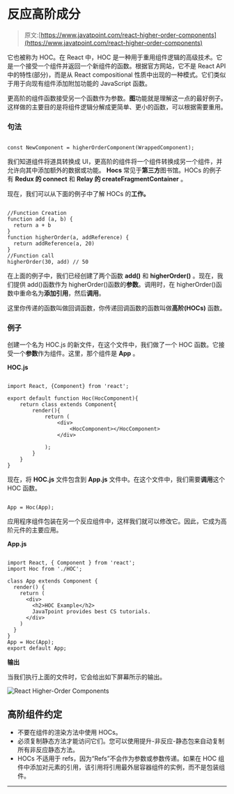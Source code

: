 # 反应高阶成分

> 原文:[https://www.javatpoint.com/react-higher-order-components](https://www.javatpoint.com/react-higher-order-components)

它也被称为 HOC。在 React 中，HOC 是一种用于重用组件逻辑的高级技术。它是一个接受一个组件并返回一个新组件的函数。根据官方网站，它不是 React API 中的特性(部分)，而是从 React compositional 性质中出现的一种模式。它们类似于用于向现有组件添加附加功能的 JavaScript 函数。

更高阶的组件函数接受另一个函数作为参数。**图**功能就是理解这一点的最好例子。这样做的主要目的是将组件逻辑分解成更简单、更小的函数，可以根据需要重用。

### 句法

```

const NewComponent = higherOrderComponent(WrappedComponent);

```

我们知道组件将道具转换成 UI，更高阶的组件将一个组件转换成另一个组件，并允许向其中添加额外的数据或功能。 **Hocs** 常见于**第三方**图书馆。HOCs 的例子有 **Redux 的 connect** 和 **Relay 的 createFragmentContainer** 。

现在，我们可以从下面的例子中了解 HOCs 的**工作。**

```

//Function Creation
function add (a, b) {
  return a + b
}
function higherOrder(a, addReference) {
  return addReference(a, 20)
}
//Function call
higherOrder(30, add) // 50

```

在上面的例子中，我们已经创建了两个函数 **add()** 和 **higherOrder()** 。现在，我们提供 add()函数作为 higherOrder()函数的**参数**。调用时，在 higherOrder()函数中重命名为**添加引用**，然后**调用**。

这里你传递的函数叫做回调函数，你传递回调函数的函数叫做**高阶(HOCs)** 函数。

### 例子

创建一个名为 HOC.js 的新文件，在这个文件中，我们做了一个 HOC 函数。它接受一个**参数**作为组件。这里，那个组件是 **App** 。

**HOC.js**

```

import React, {Component} from 'react';

export default function Hoc(HocComponent){
    return class extends Component{
        render(){
            return (
                <div>
                    <HocComponent></HocComponent>
                </div>

            );
        }
    } 
}

```

现在，将 **HOC.js** 文件包含到 **App.js** 文件中。在这个文件中，我们需要**调用**这个 HOC 函数。

```

App = Hoc(App);

```

应用程序组件包装在另一个反应组件中，这样我们就可以修改它。因此，它成为高阶元件的主要应用。

**App.js**

```

import React, { Component } from 'react';
import Hoc from './HOC';

class App extends Component {
  render() {
    return (
      <div>
        <h2>HOC Example</h2>
        JavaTpoint provides best CS tutorials.
      </div>
    )
  }
}
App = Hoc(App);
export default App;

```

**输出**

当我们执行上面的文件时，它会给出如下屏幕所示的输出。

![React Higher-Order Components](../Images/9b80eeeb825fc010e16433c23ff8ad1f.png)

## 高阶组件约定

*   不要在组件的渲染方法中使用 HOCs。
*   必须复制静态方法才能访问它们。您可以使用提升-非反应-静态包来自动复制所有非反应静态方法。
*   HOCs 不适用于 refs，因为“Refs”不会作为参数或参数传递。如果在 HOC 组件中添加对元素的引用，该引用将引用最外层容器组件的实例，而不是包装组件。

* * *